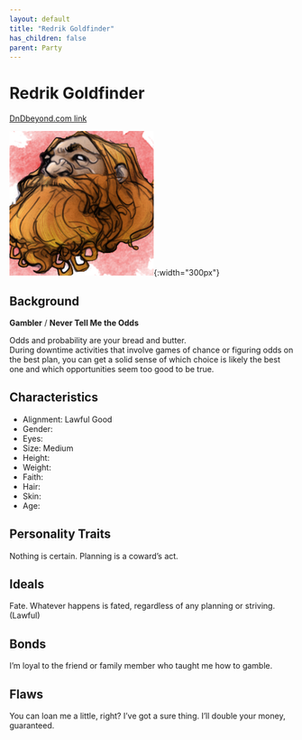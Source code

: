 ```yaml
---
layout: default
title: "Redrik Goldfinder"
has_children: false
parent: Party
---
```


# Redrik Goldfinder

[DnDbeyond.com link](https://www.dndbeyond.com/characters/21456424)

![full_art](img/redrik.png){:width="300px"}

## Background

**Gambler** / **Never Tell Me the Odds**

Odds and probability are your bread and butter.  
During downtime activities that involve games of chance or figuring odds on the best plan, you can get a solid sense of which choice is likely the best one and which opportunities seem too good to be true.

## Characteristics

- Alignment: Lawful Good
- Gender:
- Eyes:
- Size: Medium
- Height:
- Weight:  
- Faith:
- Hair:
- Skin:
- Age:

## Personality Traits

Nothing is certain. Planning is a coward’s act.

## Ideals

Fate. Whatever happens is fated, regardless of any planning or striving. (Lawful)

## Bonds

I’m loyal to the friend or family member who taught me how to gamble.

## Flaws

You can loan me a little, right? I’ve got a sure thing. I’ll double your money, guaranteed.
